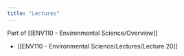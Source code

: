 ```yaml
---
title: "Lectures"
---
```


Part of [[ENV110 - Environmental Science/Overview]]

* [[ENV110 - Environmental Science/Lectures/Lecture 20]]